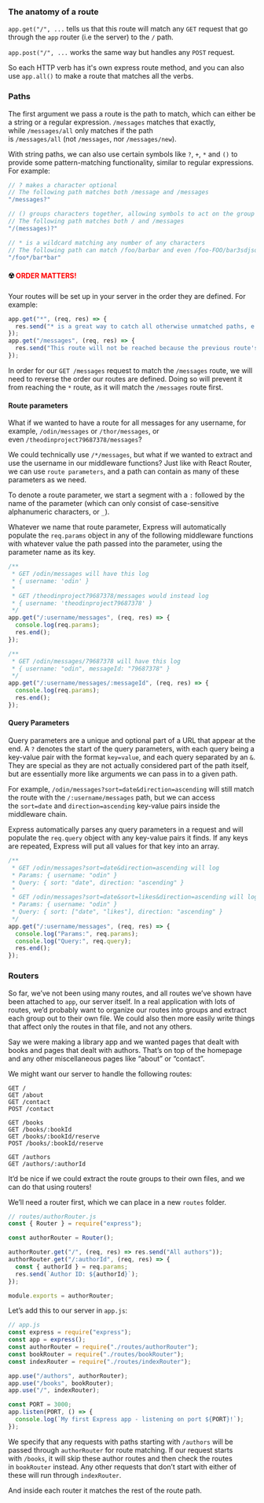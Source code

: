 ### The anatomy of a route

`app.get("/", ...` tells us that this route will match any `GET` request that go through the `app` router (i.e the server) to the `/` path.

`app.post("/", ...` works the same way but handles any `POST` request.

So each HTTP verb has it's own express route method, and you can also use `app.all()` to make a route that matches all the verbs.

### Paths 

The first argument we pass a route is the path to match, which can either be a string or a regular expression. `/messages` matches that exactly, while `/messages/all` only matches if the path is `/messages/all` (not `/messages`, nor `/messages/new`).

With string paths, we can also use certain symbols like `?`, `+`, `*` and `()` to provide some pattern-matching functionality, similar to regular expressions. For example:

```javascript
// ? makes a character optional
// The following path matches both /message and /messages
"/messages?"

// () groups characters together, allowing symbols to act on the group
// The following path matches both / and /messages
"/(messages)?"

// * is a wildcard matching any number of any characters
// The following path can match /foo/barbar and even /foo-FOO/bar3sdjsdfbar
"/foo*/bar*bar"
```

#### ☢️ <span style="color:rgb(255, 0, 0)">ORDER MATTERS!</span>

Your routes will be set up in your server in the order they are defined. 
For example:

```javascript
app.get("*", (req, res) => {
  res.send("* is a great way to catch all otherwise unmatched paths, e.g. for custom 404 error handling.");
});
app.get("/messages", (req, res) => {
  res.send("This route will not be reached because the previous route's path matches first.");
});
```

In order for our `GET /messages` request to match the `/messages` route, we will need to reverse the order our routes are defined. Doing so will prevent it from reaching the `*` route, as it will match the `/messages` route first.

#### Route parameters

What if we wanted to have a route for all messages for any username, for example, `/odin/messages` or `/thor/messages`, or even `/theodinproject79687378/messages`?

We could technically use `/*/messages`, but what if we wanted to extract and use the username in our middleware functions? Just like with React Router, we can use `route parameters`, and a path can contain as many of these parameters as we need.

To denote a route parameter, we start a segment with a `:` followed by the name of the parameter (which can only consist of case-sensitive alphanumeric characters, or `_`).

Whatever we name that route parameter, Express will automatically populate the `req.params` object in any of the following middleware functions with whatever value the path passed into the parameter, using the parameter name as its key.

```javascript
/**
 * GET /odin/messages will have this log
 * { username: 'odin' }
 *
 * GET /theodinproject79687378/messages would instead log
 * { username: 'theodinproject79687378' }
 */
app.get("/:username/messages", (req, res) => {
  console.log(req.params);
  res.end();
});

/**
 * GET /odin/messages/79687378 will have this log
 * { username: "odin", messageId: "79687378" }
 */
app.get("/:username/messages/:messageId", (req, res) => {
  console.log(req.params);
  res.end();
});
```


#### Query Parameters

Query parameters are a unique and optional part of a URL that appear at the end. A `?` denotes the start of the query parameters, with each query being a key-value pair with the format `key=value`, and each query separated by an `&`. They are special as they are not actually considered part of the path itself, but are essentially more like arguments we can pass in to a given path.

For example, `/odin/messages?sort=date&direction=ascending` will still match the route with the `/:username/messages` path, but we can access the `sort=date` and `direction=ascending` key-value pairs inside the middleware chain.

Express automatically parses any query parameters in a request and will populate the `req.query` object with any key-value pairs it finds. If any keys are repeated, Express will put all values for that key into an array.


```javascript
/**
 * GET /odin/messages?sort=date&direction=ascending will log
 * Params: { username: "odin" }
 * Query: { sort: "date", direction: "ascending" }
 *
 * GET /odin/messages?sort=date&sort=likes&direction=ascending will log
 * Params: { username: "odin" }
 * Query: { sort: ["date", "likes"], direction: "ascending" }
 */
app.get("/:username/messages", (req, res) => {
  console.log("Params:", req.params);
  console.log("Query:", req.query);
  res.end();
});
```

### Routers

So far, we’ve not been using many routes, and all routes we’ve shown have been attached to `app`, our server itself. In a real application with lots of routes, we’d probably want to organize our routes into groups and extract each group out to their own file. We could also then more easily write things that affect only the routes in that file, and not any others.

Say we were making a library app and we wanted pages that dealt with books and pages that dealt with authors. That’s on top of the homepage and any other miscellaneous pages like “about” or “contact”.

We might want our server to handle the following routes:

```text
GET /
GET /about
GET /contact
POST /contact

GET /books
GET /books/:bookId
GET /books/:bookId/reserve
POST /books/:bookId/reserve

GET /authors
GET /authors/:authorId
```

It’d be nice if we could extract the route groups to their own files, and we can do that using routers!

We’ll need a router first, which we can place in a new `routes` folder.

```javascript
// routes/authorRouter.js
const { Router } = require("express");

const authorRouter = Router();

authorRouter.get("/", (req, res) => res.send("All authors"));
authorRouter.get("/:authorId", (req, res) => {
  const { authorId } = req.params;
  res.send(`Author ID: ${authorId}`);
});

module.exports = authorRouter;
```

Let’s add this to our server in `app.js`:

```javascript
// app.js
const express = require("express");
const app = express();
const authorRouter = require("./routes/authorRouter");
const bookRouter = require("./routes/bookRouter");
const indexRouter = require("./routes/indexRouter");

app.use("/authors", authorRouter);
app.use("/books", bookRouter);
app.use("/", indexRouter);

const PORT = 3000;
app.listen(PORT, () => {
  console.log(`My first Express app - listening on port ${PORT}!`);
});
```

We specify that any requests with paths starting with `/authors` will be passed through `authorRouter` for route matching. If our request starts with `/books`, it will skip these author routes and then check the routes in `bookRouter` instead. Any other requests that don’t start with either of these will run through `indexRouter`. 

And inside each router it matches the rest of the route path.


